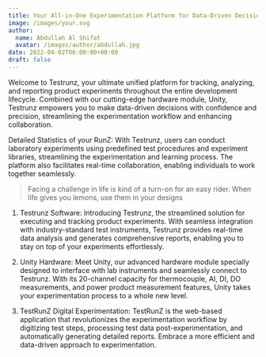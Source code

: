 ```yaml
---
title: Your All-in-One Experimentation Platform for Data-Driven Decisions
image: /images/your.svg
author:
  name: Abdullah Al Shifat
  avatar: /images/author/abdullah.jpg
date: 2022-04-02T06:00:00+00:00
draft: false
---
```


Welcome to Testrunz, your ultimate unified platform for tracking, analyzing, and reporting product experiments throughout the entire development lifecycle. Combined with our cutting-edge hardware module, Unity, Testrunz empowers you to make data-driven decisions with confidence and precision, streamlining the experimentation workflow and enhancing collaboration.

Detailed Statistics of your RunZ: With Testrunz, users can conduct laboratory experiments using predefined test procedures and experiment libraries, streamlining the experimentation and learning process. The platform also facilitates real-time collaboration, enabling individuals to work together seamlessly.

<Blockquote name="!Alexender Smith">
  Facing a challenge in life is kind of a turn-on for an easy rider. When life gives you lemons, use them in your designs
</Blockquote>

1. Testrunz Software: Introducing Testrunz, the streamlined solution for executing and tracking product experiments. With seamless integration with industry-standard test instruments, Testrunz provides real-time data analysis and generates comprehensive reports, enabling you to stay on top of your experiments effortlessly.

2. Unity Hardware: Meet Unity, our advanced hardware module specially designed to interface with lab instruments and seamlessly connect to Testrunz. With its 20-channel capacity for thermocouple, AI, DI, DO measurements, and power product measurement features, Unity takes your experimentation process to a whole new level.

3. TestRunZ Digital Experimentation: TestRunZ is the web-based application that revolutionizes the experimentation workflow by digitizing test steps, processing test data post-experimentation, and automatically generating detailed reports. Embrace a more efficient and data-driven approach to experimentation.
